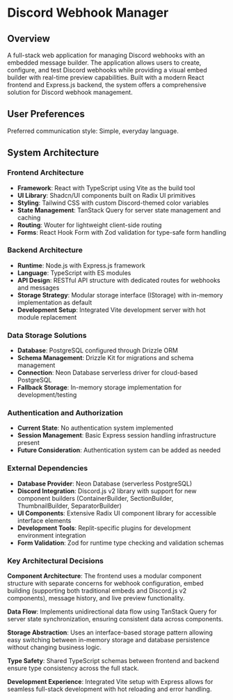 # Discord Webhook Manager

## Overview

A full-stack web application for managing Discord webhooks with an embedded message builder. The application allows users to create, configure, and test Discord webhooks while providing a visual embed builder with real-time preview capabilities. Built with a modern React frontend and Express.js backend, the system offers a comprehensive solution for Discord webhook management.

## User Preferences

Preferred communication style: Simple, everyday language.

## System Architecture

### Frontend Architecture
- **Framework**: React with TypeScript using Vite as the build tool
- **UI Library**: Shadcn/UI components built on Radix UI primitives
- **Styling**: Tailwind CSS with custom Discord-themed color variables
- **State Management**: TanStack Query for server state management and caching
- **Routing**: Wouter for lightweight client-side routing
- **Forms**: React Hook Form with Zod validation for type-safe form handling

### Backend Architecture
- **Runtime**: Node.js with Express.js framework
- **Language**: TypeScript with ES modules
- **API Design**: RESTful API structure with dedicated routes for webhooks and messages
- **Storage Strategy**: Modular storage interface (IStorage) with in-memory implementation as default
- **Development Setup**: Integrated Vite development server with hot module replacement

### Data Storage Solutions
- **Database**: PostgreSQL configured through Drizzle ORM
- **Schema Management**: Drizzle Kit for migrations and schema management
- **Connection**: Neon Database serverless driver for cloud-based PostgreSQL
- **Fallback Storage**: In-memory storage implementation for development/testing

### Authentication and Authorization
- **Current State**: No authentication system implemented
- **Session Management**: Basic Express session handling infrastructure present
- **Future Consideration**: Authentication system can be added as needed

### External Dependencies
- **Database Provider**: Neon Database (serverless PostgreSQL)
- **Discord Integration**: Discord.js v2 library with support for new component builders (ContainerBuilder, SectionBuilder, ThumbnailBuilder, SeparatorBuilder)
- **UI Components**: Extensive Radix UI component library for accessible interface elements
- **Development Tools**: Replit-specific plugins for development environment integration
- **Form Validation**: Zod for runtime type checking and validation schemas

### Key Architectural Decisions

**Component Architecture**: The frontend uses a modular component structure with separate concerns for webhook configuration, embed building (supporting both traditional embeds and Discord.js v2 components), message history, and live preview functionality.

**Data Flow**: Implements unidirectional data flow using TanStack Query for server state synchronization, ensuring consistent data across components.

**Storage Abstraction**: Uses an interface-based storage pattern allowing easy switching between in-memory storage and database persistence without changing business logic.

**Type Safety**: Shared TypeScript schemas between frontend and backend ensure type consistency across the full stack.

**Development Experience**: Integrated Vite setup with Express allows for seamless full-stack development with hot reloading and error handling.